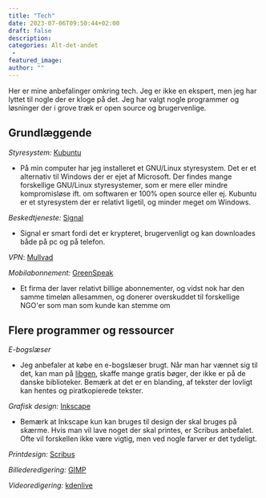 ```yaml
---
title: "Tech"
date: 2023-07-06T09:50:44+02:00
draft: false
description:
categories: Alt-det-andet
 -
featured_image:
author: ""
---
```


Her er mine anbefalinger omkring tech. Jeg er ikke en ekspert, men jeg har lyttet til nogle der er kloge på det. Jeg har valgt nogle programmer og løsninger der i grove træk er open source og brugervenlige.

## Grundlæggende

*Styresystem:* [Kubuntu](https://kubuntu.org/)

- På min computer har jeg installeret et GNU/Linux styresystem. Det er et alternativ til Windows der er ejet af Microsoft. Der findes mange forskellige GNU/Linux styresystemer, som er mere eller mindre kompromisløse ift. om softwaren er 100% open source eller ej. Kubuntu er et styresystem der er relativt ligetil, og minder meget om Windows.

*Beskedtjeneste:* [Signal](https://signal.org)

- Signal er smart fordi det er krypteret, brugervenligt og kan downloades både på pc og på telefon.

*VPN*: [Mullvad](https://mullvad.net/)

*Mobilabonnement:* [GreenSpeak](https://greenspeak.dk)

- Et firma der laver relativt billige abonnementer, og vidst nok har den samme timeløn allesammen, og donerer overskuddet til forskellige NGO'er som man som kunde kan stemme om

## Flere programmer og ressourcer

*E-bogslæser*

- Jeg anbefaler at købe en e-bogslæser brugt. Når man har vænnet sig til det, kan man på [libgen](https://libgen.rs), skaffe mange gratis bøger, der ikke er på de danske biblioteker. Bemærk at det er en blanding, af tekster der lovligt kan hentes og piratkopierede tekster.

*Grafisk design:* [Inkscape](https://inkscape.org)

- Bemærk at Inkscape kun kan bruges til design der skal bruges på skærme. Hvis man vil lave noget der skal printes, er Scribus anbefalet. Ofte vil forskellen ikke være vigtig, men ved nogle farver er det tydeligt.

*Printdesign:* [Scribus](https://www.scribus.net/)

*Billederedigering:* [GIMP](https://gimp.org)

*Videoredigering:* [kdenlive](https://kdenlive.org)
